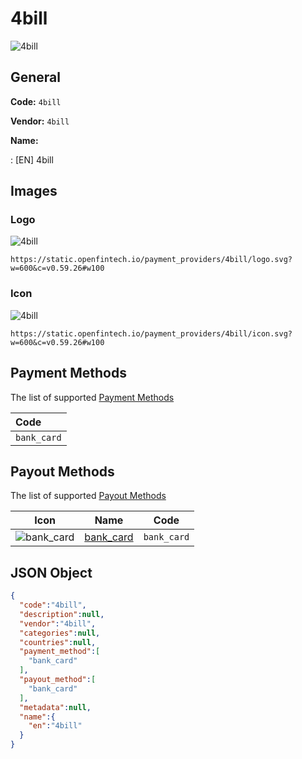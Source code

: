 
# 4bill 
![4bill](https://static.openfintech.io/payment_providers/4bill/logo.svg?w=600&c=v0.59.26#w100)  

## General 
 
**Code:** `4bill`  
 
**Vendor:** `4bill`  
 
**Name:**  
 
:	[EN] 4bill  

## Images 

### Logo 
 
![4bill](https://static.openfintech.io/payment_providers/4bill/logo.svg?w=600&c=v0.59.26#w100)  

```
https://static.openfintech.io/payment_providers/4bill/logo.svg?w=600&c=v0.59.26#w100
```  

### Icon 
 
![4bill](https://static.openfintech.io/payment_providers/4bill/icon.svg?w=600&c=v0.59.26#w100)  

```
https://static.openfintech.io/payment_providers/4bill/icon.svg?w=600&c=v0.59.26#w100
```  

## Payment Methods 
 
The list of supported  [Payment Methods](#) 

|Code| 
|:---| 
|`bank_card` | 
 

## Payout Methods 
 
The list of supported  [Payout Methods](#) 

|Icon|Name|Code| 
|:---:|:---:|:---:| 
|![bank_card](https://static.openfintech.io/payout_methods/bank_card/icon.png?w=278&c=v0.59.26#w40) |[bank_card](#)|`bank_card` | 
 

## JSON Object 

```json
{
  "code":"4bill",
  "description":null,
  "vendor":"4bill",
  "categories":null,
  "countries":null,
  "payment_method":[
    "bank_card"
  ],
  "payout_method":[
    "bank_card"
  ],
  "metadata":null,
  "name":{
    "en":"4bill"
  }
}
```  
